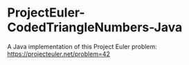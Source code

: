 # ProjectEuler-CodedTriangleNumbers-Java
A Java implementation of this Project Euler problem: https://projecteuler.net/problem=42
